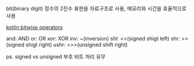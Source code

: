 bit(binary digit)
정수의 2진수 표현을 자료구조로 사용, 메모리와 시간을 효율적으로 사용

[kotlin bitwise operators](https://kotlinlang.org/docs/numbers.html#bitwise-operations)

and: AND
or: OR
xor: XOR
inv: ~(inversion)
shl: <<(signed shigt left)
shr: >>(signed shigt right)
ushr: >>>(unsigned shift right)

ps. signed vs unsigned
	부호 비트 처리 유무